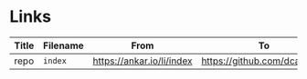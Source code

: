 # Links

|Title|Filename|From|To|
|-|-|-|-|
|repo|`index`|https://ankar.io/li/index|https://github.com/dcadata/li|